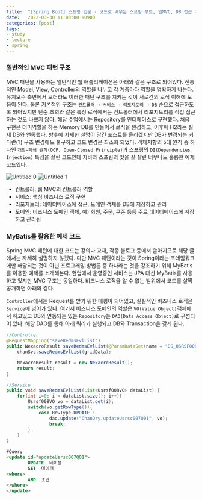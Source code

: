 ```yaml
---
title:  "[Spring Boot] 스프링 입문 - 코드로 배우는 스프링 부트, 웹MVC, DB 접근 기술 (인프런) #3 (MVC 패턴)"
date:   2022-03-30 11:00:00 +0900
categories: [post]
tags:
- study
- lecture
- spring
---
```


### 일반적인 MVC 패턴 구조
MVC 패턴을 사용하는 일반적인 웹 애플리케이션은 아래와 같은 구조로 되어있다. 전통적인 Model, View, Controller의 역할을 나누고 각 계층마다 역할을 명확하게 나눈다. 유지보수 측면에서 보더라도 이러한 패턴 구조를 지키는 것이 서로간의 로직 이해에 도움이 된다. 물론 기본적인 구조는 `컨트롤러 → 서비스 → 리포지토리 → DB` 순으로 접근하도록 되어있지만 단순 조회와 같은 특정 로직에서는 컨트롤러에서 리포지토리를 직접 접근하는 것도 나쁘지 않다. 해당 수업에서는 Repository를 인터페이스로 구현했다. 처음 구현은 더미역할을 하는 Memory DB를 만들어서 로직을 완성하고, 이후에 H2라는 실제 DB와 연동했다. 향후에 자세한 설명이 담긴 포스트를 올리겠지만 DB가 변경되는 커다란(?) 구조 변경에도 불구하고 코드 변경은 최소화 되었다. 객체지향의 5대 원칙 중 하나인 `개방-폐쇄 원칙(OCP, Open-Closed Principle)`과 스프링의 `DI(Dependencies Injection)` 특성을 살린 코드인데 자바와 스프링의 맛을 잘 살린 너무나도 훌륭한 예제코드였다.

![Untitled 0](https://user-images.githubusercontent.com/6336815/160737441-c695bde9-c53c-429d-ab37-e9493eb1ac20.png)
![Untitled 1](https://user-images.githubusercontent.com/6336815/160737432-34a16d8a-9857-4c9c-b574-ecd301b676eb.png)

- 컨트롤러: 웹 MVC의 컨트롤러 역할
- 서비스: 핵심 비즈니스 로직 구현
- 리포지토리: 데이터베이스에 접근, 도메인 객체를 DB에 저장하고 관리
- 도메인: 비즈니스 도메인 객체, 예) 회원, 주문, 쿠폰 등등 주로 데이터베이스에 저장하고 관리됨

### MyBatis를 활용한 예제 코드

Spring MVC 패턴에 대한 코드는 강의나 교재, 각종 블로그 등에서 쏟아지므로 해당 글에서는 자세히 설명하지 않겠다. 다만 MVC 패턴이라는 것이 Spring이라는 프레임워크에만 해당되는 것이 아닌 프로그래밍 방법론 중 하나라는 것을 강조하기 위해 MyBatis를 이용한 예제를 소개해본다. 현업에서 운영중인 서비스는 JPA 대신 MyBatis를 사용하고 있지만 MVC 구조는 동일하다. 비즈니스 로직을 알 수 없는 범위에서 코드를 살짝 공개하면 아래와 같다.

`Controller`에서는 Request를 받기 위한 매핑이 되어있고, 실질적인 비즈니스 로직은 `Service`에 넘어가 있다. 여기서 비즈니스 도메인의 역할은 `VO(Value Object)`객체에서 하고있고 DB와 연동되는 있는 `Repository`는 `DAO(Data Access Object)`로 구성되어 있다. 해당 DAO를 통해 아래 쿼리가 실행되고 DB와 Transaction을 갖게 된다.

```java
//Controller
@RequestMapping("saveRedmsEvlList")
public NexacroResult saveRedmsEvlList(@ParamDataSet(name = "DS_USRSF008") List<Usrsf008VO> gridData) {
    chanSvc.saveRedmsEvlList(gridData);

    NexacroResult result = new NexacroResult();
    return result;
}
```

```java
//Service
public void saveRedmsEvlList(List<Usrsf008VO> dataList) {
    for(int i=0; i < dataList.size(); i++){
        Usrsf008VO vo = dataList.get(i);
        switch(vo.getRowType()){
            case RowType.UPDATE :
                dao.update("ChanQry.updateUsrsc007Q01", vo);
                break;
        }
    }
}
```

```sql
#Query
<update id="updateUsrsc007Q01">
        UPDATE  테이블
        SET  데이터
<where>
        AND  조건
</where>
</update>
```